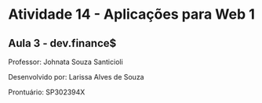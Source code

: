 # Atividade 14 - Aplicações para Web 1

## Aula 3 - dev.finance$

Professor: Johnata Souza Santicioli

Desenvolvido por: Larissa Alves de Souza

Prontuário: SP302394X
